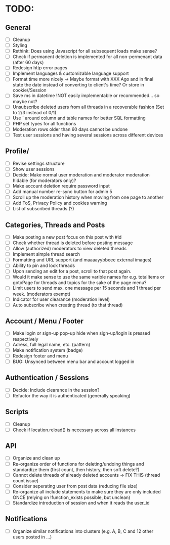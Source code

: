 # TODO:

## General

- [ ] Cleanup
- [ ] Styling
- [ ] Rethink: Does using Javascript for all subsequent loads make sense?
- [ ] Check if permanent deletion is implemented for all non-permenant data (after 60 days)
- [ ] Redesign http error pages
- [ ] Implement languages & customizable language support
- [ ] Format time more nicely -> Maybe format with XXX Ago and in final state the date instead of converting to client's time? Or store in cookie//Session
- [ ] Save ms in datetime !NOT easily implementable or recommended... so maybe not?
- [ ] Unsubscribe deleted users from all threads in a recoverable fashion (Set to 2/3 instead of 0/1)
- [ ] Use ` around column and table names for better SQL formatting
- [ ] PHP set types for all functions
- [ ] Moderation rows older than 60 days cannot be undone
- [ ] Test user sessions and having several sessions across different devices

## Profile/

- [ ] Revise settings structure
- [ ] Show user sessions
- [ ] Decide: Make normal user moderation and moderator moderation hidable (for moderators only)?
- [ ] Make account deletion require password input
- [ ] Add manual number re-sync button for admin 5
- [ ] Scroll up the moderation history when moving from one page to another
- [ ] Add ToS, Privacy Policy and cookies warning
- [ ] List of subscribed threads (?)

## Categories, Threads and Posts

- [ ] Make posting a new post focus on this post with #id
- [ ] Check whether thread is deleted before posting message
- [ ] Allow (authorized) moderators to view deleted threads
- [ ] Implement simple thread search
- [ ] Formatting and URL support (and maaaayybbeee external images)
- [ ] Ability to pin and lock threads
- [ ] Upon sending an edit for a post, scroll to that post again.
- [ ] Would it make sense to use the same varible names for e.g. totalItems or gotoPage for threads and topics for the sake of the page menu?
- [ ] Limit users to send max. one message per 15 seconds and 1 thread per week. (moderators exempt)
- [ ] Indicator for user clearance (moderation level)
- [ ] Auto subscribe when creating thread (to that thread)

## Account / Menu / Footer

- [ ] Make login or sign-up pop-up hide when sign-up/login is pressed respectively
- [ ] Adress, full legal name, etc. (pattern)
- [ ] Make notification system (badge)
- [ ] Redesign footer and menu
- [ ] BUG: Unsynced between menu bar and account logged in

## Authentication / Sessions

- [ ] Decide: Include clearance in the session?
- [ ] Refactor the way it is authenticated (generally speaking)

## Scripts

- [ ] Cleanup
- [ ] Check if location.reload() is necessary across all instances

## API

- [ ] Organize and clean up
- [ ] Re-organize order of functions for deleting/undoing things and standardize them (first count, then history, then soft delete?)
- [ ] Cannot delete threads of already deleted accounts -> FIX THIS (thread count issue)
- [ ] Consider seperating user from post data (reducing file size)
- [ ] Re-organize all include statements to make sure they are only included ONCE (relying on !function_exists possible, but unclean)
- [ ] Standardize introduction of session and when it reads the user_id

## Notifications

- [ ] Organize similar notifications into clusters (e.g. A, B, C and 12 other users posted in ...)
